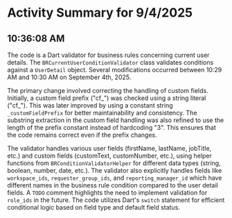 # Activity Summary for 9/4/2025

## 10:36:08 AM
The code is a Dart validator for business rules concerning current user details.  The `BRCurrentUserConditionValidator` class validates conditions against a `UserDetail` object.  Several modifications occurred between 10:29 AM and 10:30 AM on September 4th, 2025.

The primary change involved correcting the handling of custom fields. Initially, a custom field prefix ("cf_") was checked using a string literal ("cf_"). This was later improved by using a constant string `_customFieldPrefix` for better maintainability and consistency. The substring extraction in the custom field handling was also refined to use the length of the prefix constant instead of hardcoding "3".  This ensures that the code remains correct even if the prefix changes.

The validator handles various user fields (firstName, lastName, jobTitle, etc.) and custom fields (customText, customNumber, etc.), using helper functions from `BRConditionValidatorHelper` for different data types (string, boolean, number, date, etc.).  The validator also explicitly handles fields like `workspace_ids`, `requester_group_ids`, and `reporting_manager_id` which have different names in the business rule condition compared to the user detail fields.  A `TODO` comment highlights the need to implement validation for `role_ids` in the future.  The code utilizes Dart's `switch` statement for efficient conditional logic based on field type and default field status.
